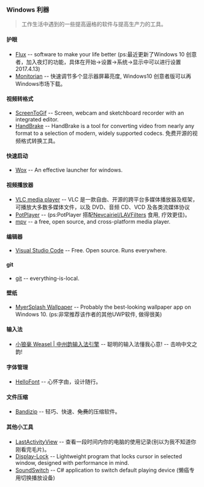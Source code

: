 ### Windows 利器
>工作生活中遇到的一些提高逼格的软件与提高生产力的工具。

#### 护眼
* [Flux](https://justgetflux.com/) -- software to make your life better (ps:最近更新了Windows 10 创意者，加入夜灯的功能，具体在开始->设置->系统->显示中可以进行设置 2017.4.13)
* [Monitorian](https://github.com/emoacht/Monitorian) -- 快速调节多个显示器屏幕亮度, Windows10 创意者版可以再Windows市场下载。

#### 视频转格式
* [ScreenToGif](http://www.screentogif.com/) -- Screen, webcam and sketchboard recorder with an integrated editor.
* [HandBrake](https://handbrake.fr/) -- HandBrake is a tool for converting video from nearly any format to a selection of modern, widely supported codecs. 免费开源的视频格式转换工具。

#### 快速启动
* [Wox](http://www.getwox.com/) -- An effective launcher for windows.

#### 视频播放器
* [VLC media player](http://www.videolan.org/vlc/) -- VLC 是一款自由、开源的跨平台多媒体播放器及框架，可播放大多数多媒体文件，以及 DVD、音频 CD、VCD 及各类流媒体协议
* [PotPlayer](http://potplayer.daum.net/) -- (ps:PotPlayer 搭配[Nevcairiel/LAVFilters](https://github.com/Nevcairiel/LAVFilters) 食用, 疗效更佳)。
* [mpv](https://mpv.io/) -- a free, open source, and cross-platform media player.

#### 编辑器
* [Visual Studio Code](https://code.visualstudio.com/) -- Free. Open source. Runs everywhere.

#### git
* [git](https://git-scm.com/) -- everything-is-local.

#### 壁纸
* [MyerSplash Wallpaper](http://www.microsoft.com/en-us/store/p/myersplash/9nblggh4vcsn) -- Probably the best-looking wallpaper app on Windows 10. (ps:非常推荐该作者的其他UWP软件, 做得很美)

#### 输入法
* [小狼毫 Weasel | 中州韵输入法引擎](http://rime.im/) -- 聪明的输入法懂我心意! -- 击响中文之韵!

#### 字体管理
* [HelloFont](http://www.hellofont.cn/) -- 心怀字由，设计随行。

#### 文件压缩
* [Bandizip](http://www.bandisoft.com/bandizip/cn/) -- 轻巧、快速、~~免费~~的压缩软件。

#### 其他小工具
* [LastActivityView](http://www.nirsoft.net/utils/computer_activity_view.html) -- 查看一段时间内你的电脑的使用记录(别以为我不知道你刚看完毛片)。
* [Display-Lock](https://github.com/idietmoran/Display-Lock) -- Lightweight program that locks cursor in selected window, designed with performance in mind.
* [SoundSwitch](https://github.com/Belphemur/SoundSwitch) -- C# application to switch default playing device (懒癌专用切换播放设备)
